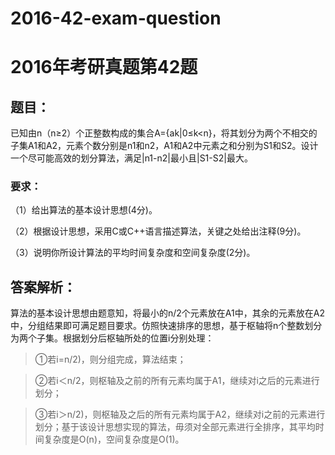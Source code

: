 # 2016-42-exam-question
# 2016年考研真题第42题
## 题目：
已知由n（n≥2）个正整数构成的集合A={ak|0≤k<n}，将其划分为两个不相交的子集A1和A2，元素个数分别是n1和n2，A1和A2中元素之和分别为S1和S2。设计一个尽可能高效的划分算法，满足|n1-n2|最小且|S1-S2|最大。
### 要求：
（1）给出算法的基本设计思想(4分)。

（2）根据设计思想，采用C或C++语言描述算法，关键之处给出注释(9分)。

（3）说明你所设计算法的平均时间复杂度和空间复杂度(2分)。
## 答案解析：
算法的基本设计思想由题意知，将最小的n/2个元素放在A1中，其余的元素放在A2中，分组结果即可满足题目要求。仿照快速排序的思想，基于枢轴将n个整数划分为两个子集。根据划分后枢轴所处的位置i分别处理：

> ①若i=n/2)，则分组完成，算法结束；

>②若i＜n/2，则枢轴及之前的所有元素均属于A1，继续对i之后的元素进行划分；

>③若i＞n/2)，则枢轴及之后的所有元素均属于A2，继续对i之前的元素进行划分；基于该设计思想实现的算法，毋须对全部元素进行全排序，其平均时间复杂度是O(n)，空间复杂度是O(1)。


